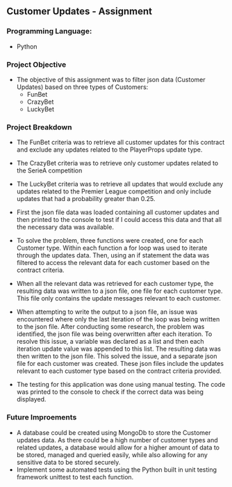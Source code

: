 ## Customer Updates - Assignment

### Programming Language:
- Python

### Project Objective
- The objective of this assignment was to filter json data (Customer Updates) based on three types of Customers:
    - FunBet
    - CrazyBet
    - LuckyBet

### Project Breakdown
- The FunBet criteria was to retrieve all customer updates for this contract and exclude any updates related to the PlayerProps update type.
- The CrazyBet criteria was to retrieve only customer updates related to the SerieA competition
- The LuckyBet criteria was to retrieve all updates that would exclude any updates related to the Premier League competition and only include updates that had a probability greater than 0.25.

- First the json file data was loaded containing all customer updates and then printed to the console to test if I could access this data and that all the necessary data was available.
- To solve the problem, three functions were created, one for each Customer type. Within each function a for loop was used to iterate through the updates data. Then, using an if statement the data was filtered to access the relevant data for each customer based on the contract criteria.
- When all the relevant data was retrieved for each customer type, the resulting data was written to a json file, one file for each customer type. This file only contains the update messages relevant to each customer.
- When attempting to write the output to a json file, an issue was encountered where only the last iteration of the loop was being written to the json file. After conducting some research, the problem was identified, the json file was being overwritten after each iteration. To resolve this issue, a variable was declared as a list and then each iteration update value was appended to this list. The resulting data was then written to the json file. This solved the issue, and a separate json file for each customer was created. These json files include the updates relevant to each customer type based on the contract criteria provided.
- The testing for this application was done using manual testing. The code was printed to the console to check if the correct data was being displayed.

### Future Improements
- A database could be created using MongoDb to store the Customer updates data. As there could be a high number of customer types and related updates, a database would allow for a higher amount of data to be stored, managed and queried easily, while also allowing for any sensitive data to be stored securely.
- Implement some automated tests using the Python built in unit testing framework unittest to test each function.